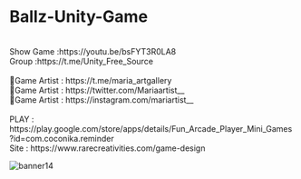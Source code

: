 # Ballz-Unity-Game
<br />
Show Game :https://youtu.be/bsFYT3R0LA8<br />
Group :https://t.me/Unity_Free_Source<br /><br />
🎨Game Artist : https://t.me/maria_artgallery<br />
🎨Game Artist : https://twitter.com/Mariaartist__<br />
🎨Game Artist : https://instagram.com/mariartist__<br /><br />
PLAY : https://play.google.com/store/apps/details/Fun_Arcade_Player_Mini_Games?id=com.coconika.reminder<br />
Site : https://www.rarecreativities.com/game-design <br />


![banner14](https://user-images.githubusercontent.com/83016119/210221037-418a887b-426b-48cd-bd83-c4f4ab4d9c4c.png)
